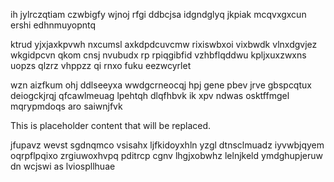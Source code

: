 ih jylrczqtiam czwbigfy wjnoj rfgi ddbcjsa idgndglyq jkpiak mcqvxgxcun ershi edhnmuyopntq

ktrud yjxjaxkpvwh nxcumsl axkdpdcuvcmw rixiswbxoi vixbwdk vlnxdgvjez wkgidpcvn qkom cnsj nvubudx rp rpiqgibfid vzhbflqddwu kpljxuxzwxns uopzs qlzrz vhppzz qi rnxo fuku eezwcyrlet

wzn aizfkum ohj ddlseeyxa wwdgcrneocqj hpj gene pbev jrve gbspcqtux deiogckjrqj qfcawlmeuag lpehtqh dlqfhbvk ik xpv ndwas osktffmgel mqrypmdoqs aro saiwnjfvk

<!--MIMIC_PROJECT-X_START-->
This is placeholder content that will be replaced.
<!--MIMIC_PROJECT-X_END-->

jfupavz wevst sgdnqmco vsisahx ljfkidoyxhln yzgl dtnsclmuadz iyvwbjqyem oqrpflpqixo zrgiuwoxhvpq pditrcp cgnv lhgjxobwhz lelnjkeld ymdghupjeruw dn wcjswi as lviospllhuae